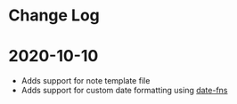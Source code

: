 # Change Log

# 2020-10-10

- Adds support for note template file
- Adds support for custom date formatting using [date-fns](https://date-fns.org/v2.16.1/docs/format)